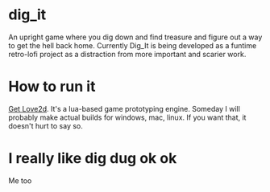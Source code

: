 # dig_it
An upright game where you dig down and find treasure and figure out a way to get the hell back home. Currently Dig_It is being developed as a funtime retro-lofi project as a distraction from more important and scarier work.

# How to run it

[Get Love2d][love]. It's a lua-based game prototyping engine. Someday I will probably make actual builds for windows, mac, linux. If you want that, it doesn't hurt to say so.

[love]: https://love2d.org "Love2d"

# I really like dig dug ok ok
Me too
